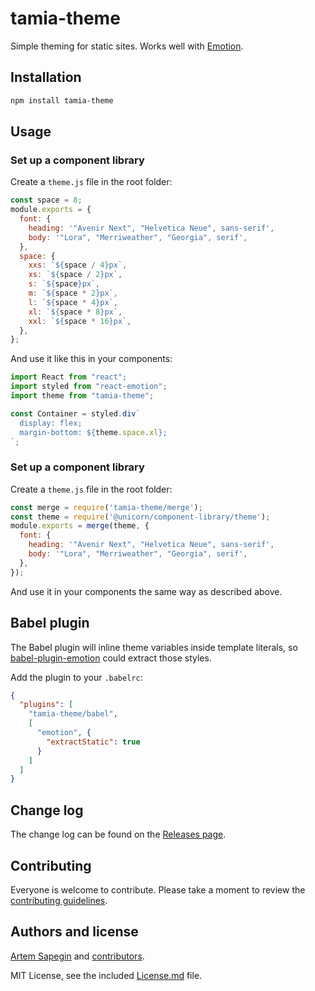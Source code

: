 # tamia-theme

Simple theming for static sites. Works well with [Emotion](https://emotion.sh/).

## Installation

```bash
npm install tamia-theme
```

## Usage

### Set up a component library

Create a `theme.js` file in the root folder:

```js
const space = 8;
module.exports = {
  font: {
    heading: '"Avenir Next", "Helvetica Neue", sans-serif',
    body: '"Lora", "Merriweather", "Georgia", serif',
  },
  space: {
    xxs: `${space / 4}px`,
    xs: `${space / 2}px`,
    s: `${space}px`,
    m: `${space * 2}px`,
    l: `${space * 4}px`,
    xl: `${space * 8}px`,
    xxl: `${space * 16}px`,
  },
};
```

And use it like this in your components:

```jsx
import React from "react";
import styled from "react-emotion";
import theme from "tamia-theme";

const Container = styled.div`
  display: flex;
  margin-bottom: ${theme.space.xl};
`;
```

### Set up a component library

Create a `theme.js` file in the root folder:

```js
const merge = require('tamia-theme/merge');
const theme = require('@unicorn/component-library/theme');
module.exports = merge(theme, {
  font: {
    heading: '"Avenir Next", "Helvetica Neue", sans-serif',
    body: '"Lora", "Merriweather", "Georgia", serif',
  },
});
```

And use it in your components the same way as described above.

## Babel plugin

The Babel plugin will inline theme variables inside template literals, so [babel-plugin-emotion](https://github.com/emotion-js/emotion/blob/master/docs/install.md) could extract those styles.

Add the plugin to your `.babelrc`:

```json
{
  "plugins": [
    "tamia-theme/babel",
    [
      "emotion", {
        "extractStatic": true
      }
    ]
  ]
}
```

## Change log

The change log can be found on the [Releases page](https://github.com/sapegin/tamia-theme/releases).

## Contributing

Everyone is welcome to contribute. Please take a moment to review the [contributing guidelines](Contributing.md).

## Authors and license

[Artem Sapegin](http://sapegin.me) and [contributors](https://github.com/sapegin/tamia-theme/graphs/contributors).

MIT License, see the included [License.md](License.md) file.
